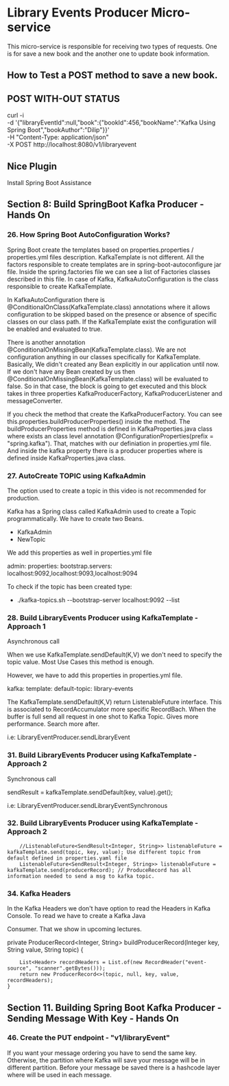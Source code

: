 # Library Events Producer Micro-service

This micro-service is responsible for receiving two types of requests. One is for save a new book and the another 
one to update book information.



## How to Test a POST method to save a new book.
POST WITH-OUT STATUS
---------------------
curl -i \
-d '{"libraryEventId":null,"book":{"bookId":456,"bookName":"Kafka Using Spring Boot","bookAuthor":"Dilip"}}' \
-H "Content-Type: application/json" \
-X POST http://localhost:8080/v1/libraryevent

## Nice Plugin

Install Spring Boot Assistance

## Section 8: Build SpringBoot Kafka Producer - Hands On

### 26. How Spring Boot AutoConfiguration Works?

Spring Boot create the templates based on properties.properties / properties.yml files description. KafkaTemplate is
not different. All the factors responsible to create templates are in spring-boot-autoconfigure jar file.
Inside the spring.factories file we can see a list of Factories classes described in this file. In case of Kafka,
KafkaAutoConfiguration is the class responsible to create KafkaTemplate.

In KafkaAutoConfiguration there is @ConditionalOnClass(KafkaTemplate.class) annotations where it allows configuration 
to be skipped based on the presence or absence of specific classes on our class path. If the KafkaTemplate exist the
configuration will be enabled and evaluated to true.

There is another annotation @ConditionalOnMissingBean(KafkaTemplate.class). We are not configuration anything in our
classes specifically for KafkaTemplate. Basically, We didn't created any Bean explicitly in our application until now.
If we don't have any Bean created by us then @ConditionalOnMissingBean(KafkaTemplate.class) will be evaluated to false.
So in that case, the block is going to get executed and this block takes in three properties KafkaProducerFactory, 
KafkaProducerListener and messageConverter.

If you check the method that create the KafkaProducerFactory. You can see this.properties.buildProducerProperties() 
inside the method. The buildProducerProperties method is defined in KafkaProperties.java class where exists an
class level annotation @ConfigurationProperties(prefix = "spring.kafka"). That, matches with our definiation in 
properties.yml file. And inside the kafka property there is a producer properties where is defined inside
KafkaProperties.java class.


### 27. AutoCreate TOPIC using KafkaAdmin

The option used to create a topic in this video is not recommended for production.

Kafka has a Spring class called KafkaAdmin used to create a Topic programmatically. We have to create two Beans.

- KafkaAdmin
- NewTopic 

We add this properties as well in properties.yml file

admin:
properties:
bootstrap.servers: localhost:9092,localhost:9093,localhost:9094

To check if the topic has been created type:
- ./kafka-topics.sh --bootstrap-server localhost:9092 --list


### 28. Build LibraryEvents Producer using KafkaTemplate - Approach 1

Asynchronous call

When we use KafkaTemplate.sendDefault(K,V) we don't need to specify the topic value. Most Use Cases this method
is enough.

However, we have to add this properties in properties.yml file.

kafka:
template:
default-topic: library-events


The KafkaTemplate.sendDefault(K,V) return ListenableFuture interface. This is associated to RecordAccumulator more 
specific RecordBach. When the buffer is full send all request in one shot to Kafka Topic. Gives more performance.
Search more after.

i.e: LibraryEventProducer.sendLibraryEvent

### 31. Build LibraryEvents Producer using KafkaTemplate - Approach 2

Synchronous call

sendResult = kafkaTemplate.sendDefault(key, value).get();

i.e: LibraryEventProducer.sendLibraryEventSynchronous


### 32. Build LibraryEvents Producer using KafkaTemplate - Approach 2

        //ListenableFuture<SendResult<Integer, String>> listenableFuture = kafkaTemplate.send(topic, key, value); Use different topic from default defined in properties.yaml file
        ListenableFuture<SendResult<Integer, String>> listenableFuture = kafkaTemplate.send(producerRecord); // ProduceRecord has all information needed to send a msg to kafka topic.


### 34. Kafka Headers

In the Kafka Headers we don't have option to read the Headers in Kafka Console. To read we have to create a Kafka Java 

Consumer. That we show in upcoming lectures.

private ProducerRecord<Integer, String> buildProducerRecord(Integer key, String value, String topic) {

        List<Header> recordHeaders = List.of(new RecordHeader("event-source", "scanner".getBytes()));
        return new ProducerRecord<>(topic, null, key, value, recordHeaders);
    }



## Section 11. Building Spring Boot Kafka Producer - Sending Message With Key - Hands On

### 46. Create the PUT endpoint - "v1/libraryEvent"

If you want your message ordering you have to send the same key. Otherwise, the partition where Kafka will save your 
message will be in different partition. Before your message be saved there is a hashcode layer where will be used in 
each message.


